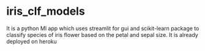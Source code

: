 # iris_clf_models

It is a python Ml app which uses streamlit for gui and scikit-learn package to classify species of iris flower based on the petal and sepal size. It is already deployed on heroku

